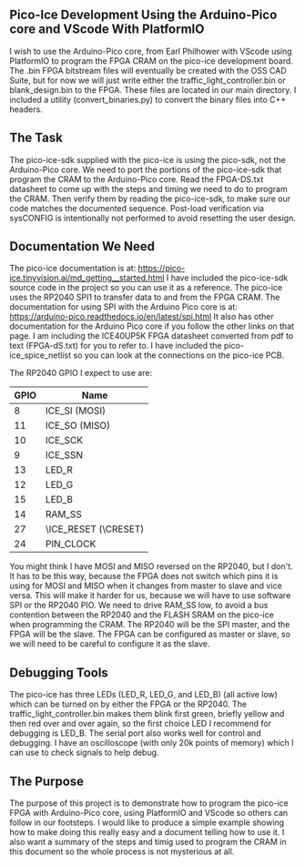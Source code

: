 ## Pico-Ice Development Using the Arduino-Pico core and VScode With PlatformIO

I wish to use the Arduino-Pico core, from Earl Philhower with VScode using PlatformIO to program the FPGA CRAM on the pico-ice development board.  The .bin FPGA bitstream files will eventually be created with the OSS CAD Suite, but for now we will just write either the traffic_light_controller.bin or blank_design.bin to the FPGA.  These files are located in our main directory. I included a utility (convert_binaries.py) to convert the binary files into C++ headers. 

## The Task
The pico-ice-sdk supplied with the pico-ice is using the pico-sdk, not the Arduino-Pico core.  We need to port the portions of the pico-ice-sdk that program the CRAM to the Arduino-Pico core.  Read the FPGA-DS.txt datasheet to come up with the steps and timing we need to do to program the CRAM.  Then verify them by reading the pico-ice-sdk, to make sure our code matches the documented sequence. Post-load verification via sysCONFIG is intentionally not performed to avoid resetting the user design.

## Documentation We Need
The pico-ice documentation is at: https://pico-ice.tinyvision.ai/md_getting__started.html  I have included the pico-ice-sdk source code in the project so you can use it as a reference. The pico-ice uses the RP2040 SPI1 to transfer data to and from the FPGA CRAM.  The documentation for using SPI with the Arduino Pico core is at:  https://arduino-pico.readthedocs.io/en/latest/spi.html  It also has other documentation for the Arduino Pico core if you follow the other links on that page.  I am including the ICE40UP5K FPGA datasheet converted from pdf to text (FPGA-dS.txt) for you to refer to.  I have included the pico-ice_spice_netlist so you can look at the connections on the pico-ice PCB.

The RP2040 GPIO I expect to use are:

| GPIO | Name         |
|------|--------------|
|   8  | ICE_SI (MOSI)|
|  11  | ICE_SO (MISO)|
|  10  | ICE_SCK      |
|  9   | ICE_SSN      |     
|  13  | LED_R        |
|  12  | LED_G        |
|  15  | LED_B        |
|  14  | RAM_SS       |
|  27  | \ICE_RESET (\CRESET) |
|  24  | PIN_CLOCK      |

You might think I have MOSI and MISO reversed on the RP2040, but I don't.  It has to be this way, because the FPGA does not switch which pins it is using for MOSI and MISO when it changes from master to slave and vice versa.  This will make it harder for us, because we will have to use software SPI or the RP2040 PIO.  We need to drive RAM_SS low, to avoid a bus contention between the RP2040 and the FLASH SRAM on the pico-ice when programming the CRAM.  The RP2040 will be the SPI master, and the FPGA will be the slave. The FPGA can be configured as master or slave, so we will need to be careful to configure it as the slave.

## Debugging Tools
The pico-ice has three LEDs (LED_R, LED_G, and LED_B) (all active low) which can be turned on by either the FPGA or the RP2040.  The traffic_light_controller.bin makes them blink first green, briefly yellow and then red over and over again, so the first choice LED I recommend for debugging is LED_B.  The serial port also works well for control and debugging.  I have an oscilloscope (with only 20k points of memory) which I can use to check signals to help debug.  

## The Purpose
The purpose of this project is to demonstrate how to program the pico-ice FPGA with Arduino-Pico core, using PlatformIO and VScode so others can follow in our footsteps. I would like to produce a simple example showing how to make doing this really easy and a document telling how to use it.  I also want a summary of the steps and timig used to program the CRAM in this document so the whole process is not mysterious at all.
